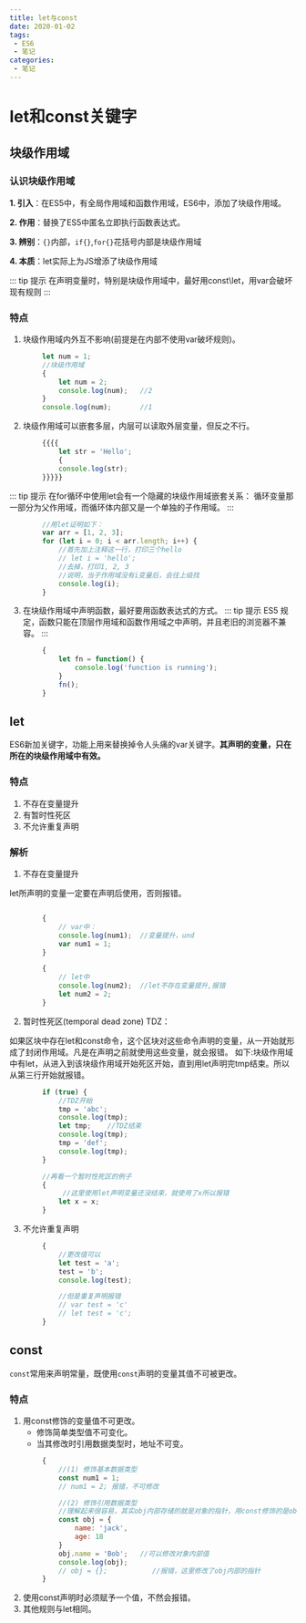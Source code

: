 ```yaml
---
title: let与const
date: 2020-01-02
tags:
 - ES6
 - 笔记
categories: 
 - 笔记
---
```


# let和const关键字
## 块级作用域
### 认识块级作用域

**1. 引入**：在ES5中，有全局作用域和函数作用域，ES6中，添加了块级作用域。

**2. 作用**：替换了ES5中匿名立即执行函数表达式。

**3. 辨别**：`{}`内部，`if{}`,`for{}`花括号内部是块级作用域

**4. 本质**：let实际上为JS增添了块级作用域

::: tip 提示
在声明变量时，特别是块级作用域中，最好用const\let，用var会破坏现有规则
:::

### 特点
1. 块级作用域内外互不影响(前提是在内部不使用var破坏规则)。
```JavaScript {.line-numbers}
        let num = 1;
        //块级作用域
        {
            let num = 2;
            console.log(num);   //2
        }
        console.log(num);       //1
```

2. 块级作用域可以嵌套多层，内层可以读取外层变量，但反之不行。
```JavaScript {.line-numbers}
        {{{{
            let str = 'Hello';
            {
            console.log(str);
        }}}}}
```
::: tip 提示
在for循环中使用let会有一个隐藏的块级作用域嵌套关系：
循环变量那一部分为父作用域，而循环体内部又是一个单独的子作用域。
:::

```JavaScript {.line-numbers}
        //用let证明如下：
        var arr = [1, 2, 3];
        for (let i = 0; i < arr.length; i++) {
            //首先加上注释这一行，打印三个hello
            // let i = 'hello';
            //去掉，打印1, 2, 3
            //说明，当子作用域没有i变量后，会往上级找
            console.log(i);
        }
```

3. 在块级作用域中声明函数，最好要用函数表达式的方式。
::: tip 提示
ES5 规定，函数只能在顶层作用域和函数作用域之中声明，并且老旧的浏览器不兼容。
:::

```JavaScript {.line-numbers}
        {
            let fn = function() {
                console.log('function is running');
            }
            fn();
        }
```
## let
ES6新加关键字，功能上用来替换掉令人头痛的var关键字。**其声明的变量，只在所在的块级作用域中有效。**
### 特点
1. 不存在变量提升
2. 有暂时性死区
3. 不允许重复声明

### 解析
1. 不存在变量提升

let所声明的变量一定要在声明后使用，否则报错。
```JavaScript {.line-numbers}

        {
            // var中：
            console.log(num1);  //变量提升，und
            var num1 = 1;
        }
```

```JavaScript {.line-numbers}
        {
            // let中
            console.log(num2);  //let不存在变量提升,报错
            let num2 = 2;
        }
```

2. 暂时性死区(temporal dead zone) TDZ：

如果区块中存在let和const命令，这个区块对这些命令声明的变量，从一开始就形成了封闭作用域。凡是在声明之前就使用这些变量，就会报错。
如下:块级作用域中有let，从进入到该块级作用域开始死区开始，直到用let声明完tmp结束。所以从第三行开始就报错。

```JavaScript {.line-numbers}
        if (true) {
            //TDZ开始
            tmp = 'abc';
            console.log(tmp);
            let tmp;    //TDZ结束
            console.log(tmp);
            tmp = 'def';
            console.log(tmp);
        }
```
```JavaScript {.line-numbers}
        //再看一个暂时性死区的例子
        {
             //这里使用let声明变量还没结束，就使用了x所以报错
            let x = x;
        }
```



3. 不允许重复声明

```JavaScript {.line-numbers}
        {
            //更改值可以
            let test = 'a';
            test = 'b';
            console.log(test);

            //但是重复声明报错
            // var test = 'c'
            // let test = 'c';
        }
```


## const
`const`常用来声明常量，既使用`const`声明的变量其值不可被更改。
### 特点
1. 用const修饰的变量值不可更改。
    - 修饰简单类型值不可变化。
    - 当其修改时引用数据类型时，地址不可变。
```JavaScript {.line-numbers}
        {
            //(1) 修饰基本数据类型
            const num1 = 1;
            // num1 = 2; 报错，不可修改

            //(2) 修饰引用数据类型
            //理解起来很容易，其实obj内部存储的就是对象的指针，用const修饰的是obj，而不是后面的对象
            const obj = {
                name: 'jack',
                age: 18
            }
            obj.name = 'Bob';   //可以修改对象内部值
            console.log(obj);
            // obj = {};           //报错，这里修改了obj内部的指针
        }
```
2. 使用const声明时必须赋予一个值，不然会报错。
3. 其他规则与let相同。